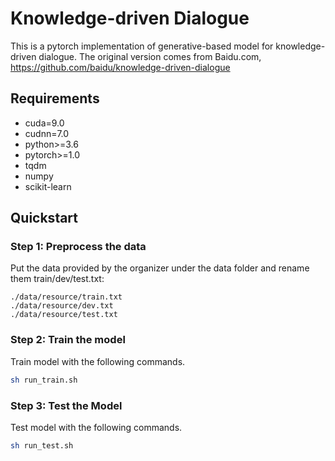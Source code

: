 Knowledge-driven Dialogue
=============================

This is a pytorch implementation of generative-based model for knowledge-driven dialogue. The original version comes from Baidu.com, https://github.com/baidu/knowledge-driven-dialogue

## Requirements

* cuda=9.0
* cudnn=7.0
* python>=3.6
* pytorch>=1.0
* tqdm
* numpy
* scikit-learn

## Quickstart

### Step 1: Preprocess the data

Put the data provided by the organizer under the data folder and rename them  train/dev/test.txt: 

```
./data/resource/train.txt
./data/resource/dev.txt
./data/resource/test.txt
```

### Step 2: Train the model

Train model with the following commands.

```bash
sh run_train.sh
```

### Step 3: Test the Model

Test model with the following commands.

```bash
sh run_test.sh
```
